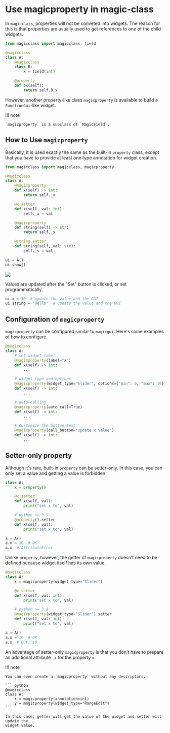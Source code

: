 # Use magicproperty in magic-class

In `magicclass`, properties will not be conveted into widgets. The reason for this is
that properties are usually used to get references to one of the child widgets.
``` python
from magicclass import magicclass, field

@magicclass
class A:
    @magicclass
    class B:
        x = field(int)

    @property
    def bx(self):
        return self.B.x
```

However, another property-like class `magicproperty` is available to build
a `FunctionGui`-like widget.

!!! note

    `magicproperty` is a subclass of `MagicField`.


## How to Use `magicproperty`

Basically, it is used exactly the same as the built-in `property` class, except that you
have to provide at least one type annotation for widget creation.

``` python
from magicclass import magicclass, magicproperty

@magicclass
class A:
    @magicproperty
    def x(self) -> int:
        return self._x

    @x.setter
    def x(self, val: int):
        self._x = val

    @magicproperty
    def string(self) -> str:
        return self._s

    @string.setter
    def string(self, val: str):
        self._s = val

ui = A()
ui.show()
```

![](../images_autogen/properties-0.png)

Values are updated after the "Set" button is clicked, or set programmatically.

``` python
ui.x = 10  # update the value and the GUI
ui.string = "Hello"  # update the value and the GUI
```

## Configuration of `magicproperty`

`magicproperty` can be configured similar to `magicgui`. Here's some examples of how to
configure.

``` python
@magicclass
class A:
    # set widget label
    @magicproperty(label="X")
    def x(self) -> int:
        ...

    # widget type and options
    @magicproperty(widget_type="Slider", options={"min": 0, "max": 10})
    def x(self) -> int:
        ...

    # auto-calling
    @magicproperty(auto_call=True)
    def x(self) -> int:
        ...

    # customize the button text
    @magicproperty(call_button="update x value")
    def x(self) -> int:
        ...
```

## Setter-only property

Although it's rare, built-in `property` can be setter-only. In this case, you
can only set a value and getting a value is forbidden.

``` python
class A:
    x = property()

    @x.setter
    def x(self, val):
        print("set x to", val)

    # python >= 3.9
    @property().setter
    def x(self, val):
        print("set x to", val)

a = A()
a.x = 10  # OK
a.x  # AttributeError
```

Unlike `property`, however, the getter of `magicproperty` doesn't need to be
defined because widget itself has its own value.

``` python
@magicclass
class A:
    x = magicproperty(widget_type="Slider")

    @x.setter
    def x(self, val: int):
        print("set x to", val)

    # python >= 3.9
    @magicproperty(widget_type="Slider").setter
    def x(self, val: int):
        print("set x to", val)

a = A()
a.x = 10  # OK
a.x  # Out: 10
```

An advantage of setter-only `magicproperty` is that you don't have to prepare
an additional attribute `_x` for the property `x`.

!!! note

    You can even create a `magicproperty` without any descriptors.

    ``` python
    @magicclass
    class A:
        x = magicproperty(annotation=int)
        y = magicproperty(widget_type="RangeEdit")
    ```

    In this case, getter will get the value of the widget and setter will update the
    widget value.
